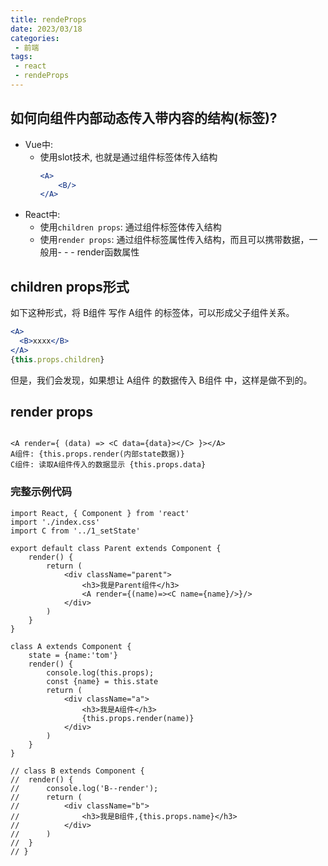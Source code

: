 ```yaml
---
title: rendeProps
date: 2023/03/18
categories:
 - 前端
tags:
 - react
 - rendeProps
---
```


## 如何向组件内部动态传入带内容的结构(标签)?

- Vue中: 
  - 使用slot技术, 也就是通过组件标签体传入结构  
    ```jsx
	<A>
		<B/>
	</A>
	```
- React中:
  - 使用`children props`: 通过组件标签体传入结构
  - 使用`render props`: 通过组件标签属性传入结构，而且可以携带数据，一般用- - - render函数属性

## children props形式

如下这种形式，将 B组件 写作 A组件 的标签体，可以形成父子组件关系。

```jsx
<A>
  <B>xxxx</B>
</A>
{this.props.children}
```

但是，我们会发现，如果想让 A组件 的数据传入 B组件 中，这样是做不到的。

## render props

```JSX

<A render={ (data) => <C data={data}></C> }></A>
A组件: {this.props.render(内部state数据)}
C组件: 读取A组件传入的数据显示 {this.props.data} 
```

### 完整示例代码

```JSX
import React, { Component } from 'react'
import './index.css'
import C from '../1_setState'

export default class Parent extends Component {
	render() {
		return (
			<div className="parent">
				<h3>我是Parent组件</h3>
				<A render={(name)=><C name={name}/>}/>
			</div>
		)
	}
}

class A extends Component {
	state = {name:'tom'}
	render() {
		console.log(this.props);
		const {name} = this.state
		return (
			<div className="a">
				<h3>我是A组件</h3>
				{this.props.render(name)}
			</div>
		)
	}
}

// class B extends Component {
// 	render() {
// 		console.log('B--render');
// 		return (
// 			<div className="b">
// 				<h3>我是B组件,{this.props.name}</h3>
// 			</div>
// 		)
// 	}
// }
```